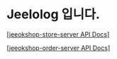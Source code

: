 # Jeelolog 입니다.

[[jeeokshop-store-server API Docs]](https://heechul90.github.io/docs/api/jeeok-project/jeeokshop/store-server-API-문서/index.html)

[[jeeokshop-order-server API Docs]](https://heechul90.github.io/docs/api/jeeok-project/jeeokshop/order-server-API-문서/index.html)
